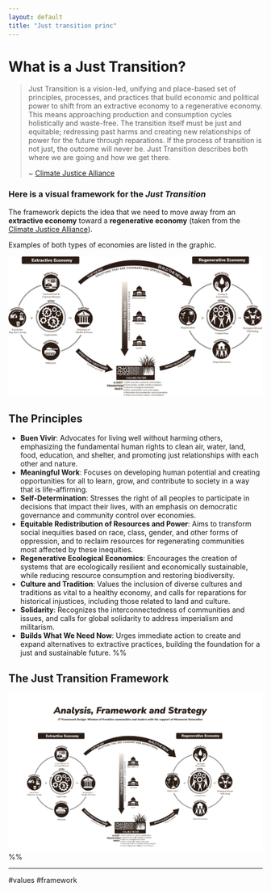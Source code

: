 ```yaml
---
layout: default
title: "Just transition princ"
---
```


# What is a Just Transition?

>Just Transition is a vision-led, unifying and place-based set of principles, processes, and practices that build economic and political power to shift from an extractive economy to a regenerative economy. This means approaching production and consumption cycles holistically and waste-free. The transition itself must be just and equitable; redressing past harms and creating new relationships of power for the future through reparations. If the process of transition is not just, the outcome will never be. Just Transition describes both where we are going and how we get there. 
>
>~ [Climate Justice Alliance](https://climatejusticealliance.org/just-transition/)


### Here is a visual framework for the *Just Transition*
The framework depicts the idea that we need to move away from an **extractive economy** toward a **regenerative economy** (taken from the [Climate Justice Alliance](https://climatejusticealliance.org/just-transition/)).

Examples of both types of economies are listed in the graphic.




![](media/Pasted%20image%2020241014131140.png)
## The Principles
- **Buen Vivir**: Advocates for living well without harming others, emphasizing the fundamental human rights to clean air, water, land, food, education, and shelter, and promoting just relationships with each other and nature.
- **Meaningful Work**: Focuses on developing human potential and creating opportunities for all to learn, grow, and contribute to society in a way that is life-affirming.
- **Self-Determination**: Stresses the right of all peoples to participate in decisions that impact their lives, with an emphasis on democratic governance and community control over economies.
- **Equitable Redistribution of Resources and Power**: Aims to transform social inequities based on race, class, gender, and other forms of oppression, and to reclaim resources for regenerating communities most affected by these inequities.
- **Regenerative Ecological Economics**: Encourages the creation of systems that are ecologically resilient and economically sustainable, while reducing resource consumption and restoring biodiversity.
- **Culture and Tradition**: Values the inclusion of diverse cultures and traditions as vital to a healthy economy, and calls for reparations for historical injustices, including those related to land and culture.
- **Solidarity**: Recognizes the interconnectedness of communities and issues, and calls for global solidarity to address imperialism and militarism.
- **Builds What We Need Now**: Urges immediate action to create and expand alternatives to extractive practices, building the foundation for a just and sustainable future.
%%
## The Just Transition Framework

![](media/cleanshot_2024-08-18-at-15-11-53@2x.png)
%%



________

#values #framework 